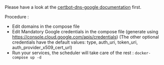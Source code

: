 Please have a look at the [certbot-dns-google documentation](https://certbot-dns-google.readthedocs.io/en/stable/) first.

Procedure :

- Edit domains in the compose file
- Edit Mandatory Google credentials in the compose file (generate using https://console.cloud.google.com/apis/credentials) (The other optional credentials have the default values: type, auth_uri, token_uri, auth_provider_x509_cert_url)
- Run your services, the scheduler will take care of the rest : `docker-compose up -d`
